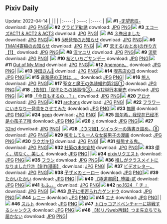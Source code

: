 ## Pixiv Daily
Update: 2022-04-14
|      |      |      |
| :----: | :----: | :----: |
|![](https://pixiv.microyu.workers.dev/c/240x480/img-master/img/2022/04/12/13/49/58/97577929_p0_master1200.jpg) **#1** [-无望悲叹-](https://www.pixiv.net/artworks/97577929) download: [JPG](https://pixiv.microyu.workers.dev/img-original/img/2022/04/12/13/49/58/97577929_p0.jpg) [PNG](https://pixiv.microyu.workers.dev/img-original/img/2022/04/12/13/49/58/97577929_p0.png)|![](https://pixiv.microyu.workers.dev/c/240x480/img-master/img/2022/04/12/06/00/03/97573642_p0_master1200.jpg) **#2** [グラビア勧誘](https://www.pixiv.net/artworks/97573642) download: [JPG](https://pixiv.microyu.workers.dev/img-original/img/2022/04/12/06/00/03/97573642_p0.jpg) [PNG](https://pixiv.microyu.workers.dev/img-original/img/2022/04/12/06/00/03/97573642_p0.png)|![](https://pixiv.microyu.workers.dev/c/240x480/img-master/img/2022/04/12/00/00/06/97569001_p0_master1200.jpg) **#3** [エコーズACT1 & ACT2 & ACT3](https://www.pixiv.net/artworks/97569001) download: [JPG](https://pixiv.microyu.workers.dev/img-original/img/2022/04/12/00/00/06/97569001_p0.jpg) [PNG](https://pixiv.microyu.workers.dev/img-original/img/2022/04/12/00/00/06/97569001_p0.png)|
|![](https://pixiv.microyu.workers.dev/c/240x480/img-master/img/2022/04/12/00/00/12/97569056_p0_master1200.jpg) **#4** [３巻出ました](https://www.pixiv.net/artworks/97569056) download: [JPG](https://pixiv.microyu.workers.dev/img-original/img/2022/04/12/00/00/12/97569056_p0.jpg) [PNG](https://pixiv.microyu.workers.dev/img-original/img/2022/04/12/00/00/12/97569056_p0.png)|![](https://pixiv.microyu.workers.dev/c/240x480/img-master/img/2022/04/13/18/14/41/97601067_p0_master1200.jpg) **#5** [5巻発売のお知らせ](https://www.pixiv.net/artworks/97601067) download: [JPG](https://pixiv.microyu.workers.dev/img-original/img/2022/04/13/18/14/41/97601067_p0.jpg) [PNG](https://pixiv.microyu.workers.dev/img-original/img/2022/04/13/18/14/41/97601067_p0.png)|![](https://pixiv.microyu.workers.dev/c/240x480/img-master/img/2022/04/12/00/00/29/97569107_p0_master1200.jpg) **#6** [TMA14寄稿のお知らせ](https://www.pixiv.net/artworks/97569107) download: [JPG](https://pixiv.microyu.workers.dev/img-original/img/2022/04/12/00/00/29/97569107_p0.jpg) [PNG](https://pixiv.microyu.workers.dev/img-original/img/2022/04/12/00/00/29/97569107_p0.png)|
|![](https://pixiv.microyu.workers.dev/c/240x480/img-master/img/2022/04/12/12/00/05/97576719_p0_master1200.jpg) **#7** [恋する(おとめ)の作り方【1】](https://www.pixiv.net/artworks/97576719) download: [JPG](https://pixiv.microyu.workers.dev/img-original/img/2022/04/12/12/00/05/97576719_p0.jpg) [PNG](https://pixiv.microyu.workers.dev/img-original/img/2022/04/12/12/00/05/97576719_p0.png)|![](https://pixiv.microyu.workers.dev/c/240x480/img-master/img/2022/04/13/11/48/31/97589364_p0_master1200.jpg) **#8** [涅マユリ](https://www.pixiv.net/artworks/97589364) download: [JPG](https://pixiv.microyu.workers.dev/img-original/img/2022/04/13/11/48/31/97589364_p0.jpg) [PNG](https://pixiv.microyu.workers.dev/img-original/img/2022/04/13/11/48/31/97589364_p0.png)|![](https://pixiv.microyu.workers.dev/c/240x480/img-master/img/2022/04/13/01/10/19/97590668_p0_master1200.jpg) **#9** [流星](https://www.pixiv.net/artworks/97590668) download: [JPG](https://pixiv.microyu.workers.dev/img-original/img/2022/04/13/01/10/19/97590668_p0.jpg) [PNG](https://pixiv.microyu.workers.dev/img-original/img/2022/04/13/01/10/19/97590668_p0.png)|
|![](https://pixiv.microyu.workers.dev/c/240x480/img-master/img/2022/04/12/22/17/11/97586362_p0_master1200.jpg) **#10** [桜といちごサンデー](https://www.pixiv.net/artworks/97586362) download: [JPG](https://pixiv.microyu.workers.dev/img-original/img/2022/04/12/22/17/11/97586362_p0.jpg) [PNG](https://pixiv.microyu.workers.dev/img-original/img/2022/04/12/22/17/11/97586362_p0.png)|![](https://pixiv.microyu.workers.dev/c/240x480/img-master/img/2022/04/12/01/58/27/97571437_p0_master1200.jpg) **#11** [Out of My Mind](https://www.pixiv.net/artworks/97571437) download: [JPG](https://pixiv.microyu.workers.dev/img-original/img/2022/04/12/01/58/27/97571437_p0.jpg) [PNG](https://pixiv.microyu.workers.dev/img-original/img/2022/04/12/01/58/27/97571437_p0.png)|![](https://pixiv.microyu.workers.dev/c/240x480/img-master/img/2022/04/12/19/20/23/97582506_p0_master1200.jpg) **#12** [Anemone。](https://www.pixiv.net/artworks/97582506) download: [JPG](https://pixiv.microyu.workers.dev/img-original/img/2022/04/12/19/20/23/97582506_p0.jpg) [PNG](https://pixiv.microyu.workers.dev/img-original/img/2022/04/12/19/20/23/97582506_p0.png)|
|![](https://pixiv.microyu.workers.dev/c/240x480/img-master/img/2022/04/12/00/00/02/97568978_p0_master1200.jpg) **#13** [沖田さん🌸](https://www.pixiv.net/artworks/97568978) download: [JPG](https://pixiv.microyu.workers.dev/img-original/img/2022/04/12/00/00/02/97568978_p0.jpg) [PNG](https://pixiv.microyu.workers.dev/img-original/img/2022/04/12/00/00/02/97568978_p0.png)|![](https://pixiv.microyu.workers.dev/c/240x480/img-master/img/2022/04/13/20/30/00/97603687_p0_master1200.jpg) **#14** [喫茶店の日](https://www.pixiv.net/artworks/97603687) download: [JPG](https://pixiv.microyu.workers.dev/img-original/img/2022/04/13/20/30/00/97603687_p0.jpg) [PNG](https://pixiv.microyu.workers.dev/img-original/img/2022/04/13/20/30/00/97603687_p0.png)|![](https://pixiv.microyu.workers.dev/c/240x480/img-master/img/2022/04/12/00/00/17/97569081_p0_master1200.jpg) **#15** [違和感の正体は…。](https://www.pixiv.net/artworks/97569081) download: [JPG](https://pixiv.microyu.workers.dev/img-original/img/2022/04/12/00/00/17/97569081_p0.jpg) [PNG](https://pixiv.microyu.workers.dev/img-original/img/2022/04/12/00/00/17/97569081_p0.png)|
|![](https://pixiv.microyu.workers.dev/c/240x480/img-master/img/2022/04/12/19/02/50/97582185_p0_master1200.jpg) **#16** [旅人](https://www.pixiv.net/artworks/97582185) download: [JPG](https://pixiv.microyu.workers.dev/img-original/img/2022/04/12/19/02/50/97582185_p0.jpg) [PNG](https://pixiv.microyu.workers.dev/img-original/img/2022/04/12/19/02/50/97582185_p0.png)|![](https://pixiv.microyu.workers.dev/c/240x480/img-master/img/2022/04/13/18/00/06/97600792_p0_master1200.jpg) **#17** [聖女と魔王の偽装婚約第2話①](https://www.pixiv.net/artworks/97600792) download: [JPG](https://pixiv.microyu.workers.dev/img-original/img/2022/04/13/18/00/06/97600792_p0.jpg) [PNG](https://pixiv.microyu.workers.dev/img-original/img/2022/04/13/18/00/06/97600792_p0.png)|![](https://pixiv.microyu.workers.dev/c/240x480/img-master/img/2022/04/12/11/54/15/97576629_p0_master1200.jpg) **#18** [【告知】「双子たちの諸事情③」4/12単行本発売](https://www.pixiv.net/artworks/97576629) download: [JPG](https://pixiv.microyu.workers.dev/img-original/img/2022/04/12/11/54/15/97576629_p0.jpg) [PNG](https://pixiv.microyu.workers.dev/img-original/img/2022/04/12/11/54/15/97576629_p0.png)|
|![](https://pixiv.microyu.workers.dev/c/240x480/img-master/img/2022/04/12/00/00/07/97569014_p0_master1200.jpg) **#19** [「今日もするの…？」](https://www.pixiv.net/artworks/97569014) download: [JPG](https://pixiv.microyu.workers.dev/img-original/img/2022/04/12/00/00/07/97569014_p0.jpg) [PNG](https://pixiv.microyu.workers.dev/img-original/img/2022/04/12/00/00/07/97569014_p0.png)|![](https://pixiv.microyu.workers.dev/c/240x480/img-master/img/2022/04/12/22/57/00/97587309_p0_master1200.jpg) **#20** [アロナ](https://www.pixiv.net/artworks/97587309) download: [JPG](https://pixiv.microyu.workers.dev/img-original/img/2022/04/12/22/57/00/97587309_p0.jpg) [PNG](https://pixiv.microyu.workers.dev/img-original/img/2022/04/12/22/57/00/97587309_p0.png)|![](https://pixiv.microyu.workers.dev/c/240x480/img-master/img/2022/04/12/19/11/45/97582339_p0_master1200.jpg) **#21** [archons](https://www.pixiv.net/artworks/97582339) download: [JPG](https://pixiv.microyu.workers.dev/img-original/img/2022/04/12/19/11/45/97582339_p0.jpg) [PNG](https://pixiv.microyu.workers.dev/img-original/img/2022/04/12/19/11/45/97582339_p0.png)|
|![](https://pixiv.microyu.workers.dev/c/240x480/img-master/img/2022/04/12/10/51/32/97575965_p0_master1200.jpg) **#22** [フラワーにいきなり一発芸をさせてみた](https://www.pixiv.net/artworks/97575965) download: [JPG](https://pixiv.microyu.workers.dev/img-original/img/2022/04/12/10/51/32/97575965_p0.jpg) [PNG](https://pixiv.microyu.workers.dev/img-original/img/2022/04/12/10/51/32/97575965_p0.png)|![](https://pixiv.microyu.workers.dev/c/240x480/img-master/img/2022/04/13/22/55/36/97607144_p0_master1200.jpg) **#23** [無題](https://www.pixiv.net/artworks/97607144) download: [JPG](https://pixiv.microyu.workers.dev/img-original/img/2022/04/13/22/55/36/97607144_p0.jpg) [PNG](https://pixiv.microyu.workers.dev/img-original/img/2022/04/13/22/55/36/97607144_p0.png)|![](https://pixiv.microyu.workers.dev/c/240x480/img-master/img/2022/04/12/18/38/27/97581732_p0_master1200.jpg) **#24** [geep](https://www.pixiv.net/artworks/97581732) download: [JPG](https://pixiv.microyu.workers.dev/img-original/img/2022/04/12/18/38/27/97581732_p0.jpg) [PNG](https://pixiv.microyu.workers.dev/img-original/img/2022/04/12/18/38/27/97581732_p0.png)|
|![](https://pixiv.microyu.workers.dev/c/240x480/img-master/img/2022/04/12/12/34/23/97577119_p0_master1200.jpg) **#25** [凯尔希，我现在已经不是小孩子了哦](https://www.pixiv.net/artworks/97577119) download: [JPG](https://pixiv.microyu.workers.dev/img-original/img/2022/04/12/12/34/23/97577119_p0.jpg) [PNG](https://pixiv.microyu.workers.dev/img-original/img/2022/04/12/12/34/23/97577119_p0.png)|![](https://pixiv.microyu.workers.dev/c/240x480/img-master/img/2022/04/12/13/40/26/97577841_p0_master1200.jpg) **#26** [⚡](https://www.pixiv.net/artworks/97577841) download: [JPG](https://pixiv.microyu.workers.dev/img-original/img/2022/04/12/13/40/26/97577841_p0.jpg) [PNG](https://pixiv.microyu.workers.dev/img-original/img/2022/04/12/13/40/26/97577841_p0.png)|![](https://pixiv.microyu.workers.dev/c/240x480/img-master/img/2022/04/12/12/28/38/97577055_p0_master1200.jpg) **#27** [32nd](https://www.pixiv.net/artworks/97577055) download: [JPG](https://pixiv.microyu.workers.dev/img-original/img/2022/04/12/12/28/38/97577055_p0.jpg) [PNG](https://pixiv.microyu.workers.dev/img-original/img/2022/04/12/12/28/38/97577055_p0.png)|
|![](https://pixiv.microyu.workers.dev/c/240x480/img-master/img/2022/04/12/22/49/21/97587141_p0_master1200.jpg) **#28** [【ウマ娘】ツイッターの落書き詰め。⑧](https://www.pixiv.net/artworks/97587141) download: [JPG](https://pixiv.microyu.workers.dev/img-original/img/2022/04/12/22/49/21/97587141_p0.jpg) [PNG](https://pixiv.microyu.workers.dev/img-original/img/2022/04/12/22/49/21/97587141_p0.png)|![](https://pixiv.microyu.workers.dev/c/240x480/img-master/img/2022/04/13/19/30/01/97602471_p0_master1200.jpg) **#29** [咳をしても一人な女装男子の漫画](https://www.pixiv.net/artworks/97602471) download: [JPG](https://pixiv.microyu.workers.dev/img-original/img/2022/04/13/19/30/01/97602471_p0.jpg) [PNG](https://pixiv.microyu.workers.dev/img-original/img/2022/04/13/19/30/01/97602471_p0.png)|![](https://pixiv.microyu.workers.dev/c/240x480/img-master/img/2022/04/12/00/08/56/97569385_p0_master1200.jpg) **#30** [ラクガキ13](https://www.pixiv.net/artworks/97569385) download: [JPG](https://pixiv.microyu.workers.dev/img-original/img/2022/04/12/00/08/56/97569385_p0.jpg) [PNG](https://pixiv.microyu.workers.dev/img-original/img/2022/04/12/00/08/56/97569385_p0.png)|
|![](https://pixiv.microyu.workers.dev/c/240x480/img-master/img/2022/04/12/09/52/42/97575406_p0_master1200.jpg) **#31** [擬態する鬼。](https://www.pixiv.net/artworks/97575406) download: [JPG](https://pixiv.microyu.workers.dev/img-original/img/2022/04/12/09/52/42/97575406_p0.jpg) [PNG](https://pixiv.microyu.workers.dev/img-original/img/2022/04/12/09/52/42/97575406_p0.png)|![](https://pixiv.microyu.workers.dev/c/240x480/img-master/img/2022/04/12/17/21/42/97580528_p0_master1200.jpg) **#32** [社築の未来妄想](https://www.pixiv.net/artworks/97580528) download: [JPG](https://pixiv.microyu.workers.dev/img-original/img/2022/04/12/17/21/42/97580528_p0.jpg) [PNG](https://pixiv.microyu.workers.dev/img-original/img/2022/04/12/17/21/42/97580528_p0.png)|![](https://pixiv.microyu.workers.dev/c/240x480/img-master/img/2022/04/13/00/00/48/97589071_p0_master1200.jpg) **#33** [儚く、切なく、美しく](https://www.pixiv.net/artworks/97589071) download: [JPG](https://pixiv.microyu.workers.dev/img-original/img/2022/04/13/00/00/48/97589071_p0.jpg) [PNG](https://pixiv.microyu.workers.dev/img-original/img/2022/04/13/00/00/48/97589071_p0.png)|
|![](https://pixiv.microyu.workers.dev/c/240x480/img-master/img/2022/04/13/19/55/05/97602939_p0_master1200.jpg) **#34** [pixivリクエスト](https://www.pixiv.net/artworks/97602939) download: [JPG](https://pixiv.microyu.workers.dev/img-original/img/2022/04/13/19/55/05/97602939_p0.jpg) [PNG](https://pixiv.microyu.workers.dev/img-original/img/2022/04/13/19/55/05/97602939_p0.png)|![](https://pixiv.microyu.workers.dev/c/240x480/img-master/img/2022/04/12/00/27/22/97569843_p0_master1200.jpg) **#35** [フラン](https://www.pixiv.net/artworks/97569843) download: [JPG](https://pixiv.microyu.workers.dev/img-original/img/2022/04/12/00/27/22/97569843_p0.jpg) [PNG](https://pixiv.microyu.workers.dev/img-original/img/2022/04/12/00/27/22/97569843_p0.png)|![](https://pixiv.microyu.workers.dev/c/240x480/img-master/img/2022/04/13/00/00/18/97589026_p0_master1200.jpg) **#36** [推しがクラスメイトになりました!?㉗【創作漫画】](https://www.pixiv.net/artworks/97589026) download: [JPG](https://pixiv.microyu.workers.dev/img-original/img/2022/04/13/00/00/18/97589026_p0.jpg) [PNG](https://pixiv.microyu.workers.dev/img-original/img/2022/04/13/00/00/18/97589026_p0.png)|
|![](https://pixiv.microyu.workers.dev/c/240x480/img-master/img/2022/04/13/22/44/08/97606864_p0_master1200.jpg) **#37** [ビデオレター。](https://www.pixiv.net/artworks/97606864) download: [JPG](https://pixiv.microyu.workers.dev/img-original/img/2022/04/13/22/44/08/97606864_p0.jpg) [PNG](https://pixiv.microyu.workers.dev/img-original/img/2022/04/13/22/44/08/97606864_p0.png)|![](https://pixiv.microyu.workers.dev/c/240x480/img-master/img/2022/04/12/23/56/19/97588809_p0_master1200.jpg) **#38** [子ザメのヒーロー](https://www.pixiv.net/artworks/97588809) download: [JPG](https://pixiv.microyu.workers.dev/img-original/img/2022/04/12/23/56/19/97588809_p0.jpg) [PNG](https://pixiv.microyu.workers.dev/img-original/img/2022/04/12/23/56/19/97588809_p0.png)|![](https://pixiv.microyu.workers.dev/c/240x480/img-master/img/2022/04/13/12/00/01/97596425_p0_master1200.jpg) **#39** [たかいたかい](https://www.pixiv.net/artworks/97596425) download: [JPG](https://pixiv.microyu.workers.dev/img-original/img/2022/04/13/12/00/01/97596425_p0.jpg) [PNG](https://pixiv.microyu.workers.dev/img-original/img/2022/04/13/12/00/01/97596425_p0.png)|
|![](https://pixiv.microyu.workers.dev/c/240x480/img-master/img/2022/04/12/00/41/27/97570139_p0_master1200.jpg) **#40** [【極道畫師】堕姫-贰](https://www.pixiv.net/artworks/97570139) download: [JPG](https://pixiv.microyu.workers.dev/img-original/img/2022/04/12/00/41/27/97570139_p0.jpg) [PNG](https://pixiv.microyu.workers.dev/img-original/img/2022/04/12/00/41/27/97570139_p0.png)|![](https://pixiv.microyu.workers.dev/c/240x480/img-master/img/2022/04/12/00/00/12/97569060_p0_master1200.jpg) **#41** [もふ。。](https://www.pixiv.net/artworks/97569060) download: [JPG](https://pixiv.microyu.workers.dev/img-original/img/2022/04/12/00/00/12/97569060_p0.jpg) [PNG](https://pixiv.microyu.workers.dev/img-original/img/2022/04/12/00/00/12/97569060_p0.png)|![](https://pixiv.microyu.workers.dev/c/240x480/img-master/img/2022/04/12/19/14/42/97582394_p0_master1200.jpg) **#42** [no.1624 『 チ 』](https://www.pixiv.net/artworks/97582394) download: [JPG](https://pixiv.microyu.workers.dev/img-original/img/2022/04/12/19/14/42/97582394_p0.jpg) [PNG](https://pixiv.microyu.workers.dev/img-original/img/2022/04/12/19/14/42/97582394_p0.png)|
|![](https://pixiv.microyu.workers.dev/c/240x480/img-master/img/2022/04/13/23/08/00/97607479_p0_master1200.jpg) **#43** [息子に拒否られたゲンドウ](https://www.pixiv.net/artworks/97607479) download: [JPG](https://pixiv.microyu.workers.dev/img-original/img/2022/04/13/23/08/00/97607479_p0.jpg) [PNG](https://pixiv.microyu.workers.dev/img-original/img/2022/04/13/23/08/00/97607479_p0.png)|![](https://pixiv.microyu.workers.dev/c/240x480/img-master/img/2022/04/13/00/00/02/97588906_p0_master1200.jpg) **#44** [レニー](https://www.pixiv.net/artworks/97588906) download: [JPG](https://pixiv.microyu.workers.dev/img-original/img/2022/04/13/00/00/02/97588906_p0.jpg) [PNG](https://pixiv.microyu.workers.dev/img-original/img/2022/04/13/00/00/02/97588906_p0.png)|![](https://pixiv.microyu.workers.dev/c/240x480/img-master/img/2022/04/12/00/00/00/97568951_p0_master1200.jpg) **#45** [エナ](https://www.pixiv.net/artworks/97568951) download: [JPG](https://pixiv.microyu.workers.dev/img-original/img/2022/04/12/00/00/00/97568951_p0.jpg) [PNG](https://pixiv.microyu.workers.dev/img-original/img/2022/04/12/00/00/00/97568951_p0.png)|
|![](https://pixiv.microyu.workers.dev/c/240x480/img-master/img/2022/04/12/00/09/12/97569392_p0_master1200.jpg) **#46** [スルト](https://www.pixiv.net/artworks/97569392) download: [JPG](https://pixiv.microyu.workers.dev/img-original/img/2022/04/12/00/09/12/97569392_p0.jpg) [PNG](https://pixiv.microyu.workers.dev/img-original/img/2022/04/12/00/09/12/97569392_p0.png)|![](https://pixiv.microyu.workers.dev/c/240x480/img-master/img/2022/04/13/11/45/17/97596287_p0_master1200.jpg) **#47** [トロッコアドベンチャーに挑戦するシャンクス](https://www.pixiv.net/artworks/97596287) download: [JPG](https://pixiv.microyu.workers.dev/img-original/img/2022/04/13/11/45/17/97596287_p0.jpg) [PNG](https://pixiv.microyu.workers.dev/img-original/img/2022/04/13/11/45/17/97596287_p0.png)|![](https://pixiv.microyu.workers.dev/c/240x480/img-master/img/2022/04/13/00/01/44/97589112_p0_master1200.jpg) **#48** [【杉リパweb再録】つま先立ちでも届かない](https://www.pixiv.net/artworks/97589112) download: [JPG](https://pixiv.microyu.workers.dev/img-original/img/2022/04/13/00/01/44/97589112_p0.jpg) [PNG](https://pixiv.microyu.workers.dev/img-original/img/2022/04/13/00/01/44/97589112_p0.png)|
